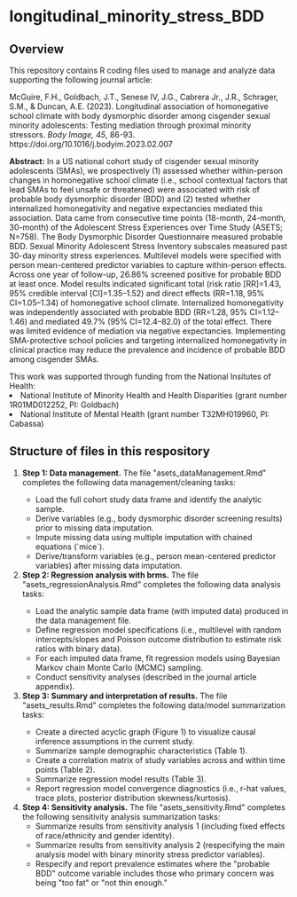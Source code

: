 # longitudinal_minority_stress_BDD
## Overview
<p>This repository contains R coding files used to manage and analyze data supporting the following journal article:</p>
<p>
McGuire, F.H., Goldbach, J.T., Senese IV, J.G., Cabrera Jr., J.R., Schrager, S.M., & Duncan, A.E. (2023). Longitudinal association of homonegative school climate with body dysmorphic disorder among cisgender sexual minority adolescents: Testing mediation through proximal minority stressors. <i>Body Image, 45</i>, 86-93. https://doi.org/10.1016/j.bodyim.2023.02.007
</p>
<p>
  <b>Abstract:</b> In a US national cohort study of cisgender sexual minority adolescents (SMAs), we prospectively (1) assessed whether within-person changes in homonegative school climate (i.e., school contextual factors that lead SMAs to feel unsafe or threatened) were associated with risk of probable body dysmorphic disorder (BDD) and (2) tested whether internalized homonegativity and negative expectancies mediated this association. Data came from consecutive time points (18-month, 24-month, 30-month) of the Adolescent Stress Experiences over Time Study (ASETS; N=758). The Body Dysmorphic Disorder Questionnaire measured probable BDD. Sexual Minority Adolescent Stress Inventory subscales measured past 30-day minority stress experiences. Multilevel models were specified with person mean-centered predictor variables to capture within-person effects. Across one year of follow-up, 26.86% screened positive for probable BDD at least once. Model results indicated significant total (risk ratio [RR]=1.43, 95% credible interval [CI]=1.35–1.52) and direct effects (RR=1.18, 95% CI=1.05–1.34) of homonegative school climate. Internalized homonegativity was independently associated with probable BDD (RR=1.28, 95% CI=1.12–1.46) and mediated 49.7% (95% CI=12.4–82.0) of the total effect. There was limited evidence of mediation via negative expectancies. Implementing SMA-protective school policies and targeting internalized homonegativity in clinical practice may reduce the prevalence and incidence of probable BDD among cisgender SMAs.
  </p>
This work was supported through funding from the National Insitutes of Health:
<li> National Institute of Minority Health and Health Disparities (grant number 1R01MD012252, PI: Goldbach)</li>
<li> National Institute of Mental Health (grant number T32MH019960, PI: Cabassa)</li>

## Structure of files in this respository
<ol>
  <li><b>Step 1: Data management.</b> The file "asets_dataManagement.Rmd" completes the following data management/cleaning tasks:</li>
  <ul>
    <li>Load the full cohort study data frame and identify the analytic sample.</li>
    <li>Derive variables (e.g., body dysmorphic disorder screening results) prior to missing data imputation.</li>
    <li>Impute missing data using multiple imputation with chained equations (`mice`).</li>
    <li>Derive/transform variables (e.g., person mean-centered predictor variables) after missing data imputation.</li>
  </ul>
  <li><b>Step 2: Regression analysis with brms.</b> The file "asets_regressionAnalysis.Rmd" completes the following data analysis tasks:</li>
  <ul>
    <li>Load the analytic sample data frame (with imputed data) produced in the data management file.</li>
    <li>Define regression model specifications (i.e., multilevel with random intercepts/slopes and Poisson outcome distribution to estimate risk ratios with binary data).</li>
    <li>For each imputed data frame, fit regression models using Bayesian Markov chain Monte Carlo (MCMC) sampling.</li>
    <li>Conduct sensitivity analyses (described in the journal article appendix).</li>
  </ul>
  <li><b>Step 3: Summary and interpretation of results.</b> The file "asets_results.Rmd" completes the following data/model summarization tasks:</li>
  <ul>
    <li>Create a directed acyclic graph (Figure 1) to visualize causal inference assumptions in the current study.</li>
    <li>Summarize sample demographic characteristics (Table 1).</li>
    <li>Create a correlation matrix of study variables across and within time points (Table 2).</li>
    <li>Summarize regression model results (Table 3).</li>
    <li>Report regression model convergence diagnostics (i.e., r-hat values, trace plots, posterior distribution skewness/kurtosis).
  </ul>
  <li><b>Step 4: Sensitivity analysis.</b> The file "asets_sensitivity.Rmd" completes the following sensitivity analysis summarization tasks:
  <ul>
    <li>Summarize results from sensitivity analysis 1 (including fixed effects of race/ethnicity and gender identity).</li>
    <li>Summarize results from sensitivity analysis 2 (respecifying the main analysis model with binary minority stress predictor variables).</li>
    <li>Respecify and report prevalence estimates where the "probable BDD" outcome variable includes those who primary concern was being "too fat" or "not thin enough."</li>
  </ul>
</ol>
